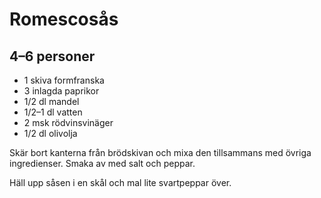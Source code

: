 # Romescosås
## 4–6 personer

-	1 skiva formfranska
-	3 inlagda paprikor
-	1/2 dl mandel
-	1/2–1 dl vatten
-	2 msk rödvinsvinäger
-	1/2 dl olivolja

Skär bort kanterna från brödskivan och mixa den tillsammans med övriga ingredienser. Smaka av med salt och peppar.

Häll upp såsen i en skål och mal lite svartpeppar över.
